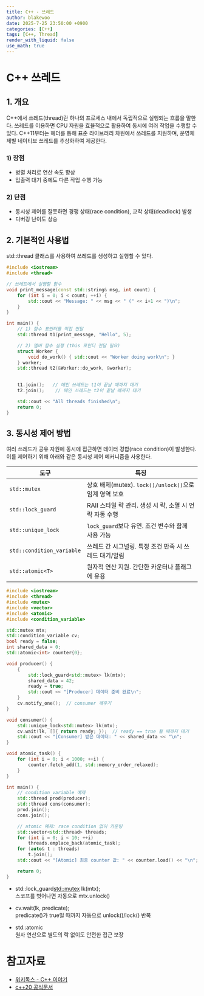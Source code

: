 ```yaml
---
title: C++ - 쓰레드
author: blakewoo
date: 2025-7-25 23:50:00 +0900
categories: [C++]
tags: [C++, Thread] 
render_with_liquid: false
use_math: true
---
```


# C++ 쓰레드
## 1. 개요
C++에서 쓰레드(thread)란 하나의 프로세스 내에서 독립적으로 실행되는 흐름을 말한다.
쓰레드를 이용하면 CPU 자원을 효율적으로 활용하여 동시에 여러 작업을 수행할 수 있다.
C++11부터는 <thread> 헤더를 통해 표준 라이브러리 차원에서 쓰레드를 지원하며,
운영체제별 네이티브 쓰레드를 추상화하여 제공한다.

### 1) 장점
- 병렬 처리로 연산 속도 향상
- 입출력 대기 중에도 다른 작업 수행 가능

### 2) 단점
- 동시성 제어를 잘못하면 경쟁 상태(race condition), 교착 상태(deadlock) 발생
- 디버깅 난이도 상승

## 2. 기본적인 사용법
std::thread 클래스를 사용하여 쓰레드를 생성하고 실행할 수 있다.

```cpp
#include <iostream>
#include <thread>

// 쓰레드에서 실행할 함수
void print_message(const std::string& msg, int count) {
    for (int i = 0; i < count; ++i) {
        std::cout << "Message: " << msg << " (" << i+1 << ")\n";
    }
}

int main() {
    // 1) 함수 포인터를 직접 전달
    std::thread t1(print_message, "Hello", 5);

    // 2) 멤버 함수 실행 (this 포인터 전달 필요)
    struct Worker {
        void do_work() { std::cout << "Worker doing work\n"; }
    } worker;
    std::thread t2(&Worker::do_work, &worker);

    
    t1.join();   // 메인 쓰레드는 t1이 끝날 때까지 대기
    t2.join();    // 메인 쓰레드는 t2이 끝날 때까지 대기

    std::cout << "All threads finished\n";
    return 0;
}
```

## 3. 동시성 제어 방법
여러 쓰레드가 공유 자원에 동시에 접근하면 데이터 경합(race condition)이 발생한다.
이를 제어하기 위해 아래와 같은 동시성 제어 메커니즘을 사용한다.

| 도구                        | 특징                                         |
| ------------------------- | ------------------------------------------ |
| `std::mutex`              | 상호 배제(mutex). `lock()/unlock()`으로 임계 영역 보호 |
| `std::lock_guard`         | RAII 스타일 락 관리. 생성 시 락, 소멸 시 언락 자동 수행       |
| `std::unique_lock`        | `lock_guard`보다 유연. 조건 변수와 함께 사용 가능         |
| `std::condition_variable` | 쓰레드 간 시그널링. 특정 조건 만족 시 쓰레드 대기/알림           |
| `std::atomic<T>`          | 원자적 연산 지원. 간단한 카운터나 플래그에 유용                |


```cpp
#include <iostream>
#include <thread>
#include <mutex>
#include <vector>
#include <atomic>
#include <condition_variable>

std::mutex mtx;
std::condition_variable cv;
bool ready = false;
int shared_data = 0;
std::atomic<int> counter{0};

void producer() {
    {
        std::lock_guard<std::mutex> lk(mtx);
        shared_data = 42;
        ready = true;
        std::cout << "[Producer] 데이터 준비 완료\n";
    }
    cv.notify_one();  // consumer 깨우기
}

void consumer() {
    std::unique_lock<std::mutex> lk(mtx);
    cv.wait(lk, []{ return ready; });  // ready == true 될 때까지 대기
    std::cout << "[Consumer] 받은 데이터: " << shared_data << "\n";
}

void atomic_task() {
    for (int i = 0; i < 1000; ++i) {
        counter.fetch_add(1, std::memory_order_relaxed);
    }
}

int main() {
    // condition_variable 예제
    std::thread prod(producer);
    std::thread cons(consumer);
    prod.join();
    cons.join();

    // atomic 예제: race condition 없이 카운팅
    std::vector<std::thread> threads;
    for (int i = 0; i < 10; ++i)
        threads.emplace_back(atomic_task);
    for (auto& t : threads)
        t.join();
    std::cout << "[Atomic] 최종 counter 값: " << counter.load() << "\n";

    return 0;
}
```
- std::lock_guard<std::mutex> lk(mtx);   
  스코프를 벗어나면 자동으로 mtx.unlock()


- cv.wait(lk, predicate);   
   predicate()가 true일 때까지 자동으로 unlock()/lock() 반복


- std::atomic   
   원자 연산으로 별도의 락 없이도 안전한 접근 보장

# 참고자료
- [위키독스 - C++ 이야기](https://wikidocs.net/25044)
- [c++20 공식문서](https://isocpp.org/files/papers/N4860.pdf)
